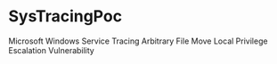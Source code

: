 # SysTracingPoc
Microsoft Windows Service Tracing Arbitrary File Move Local Privilege Escalation Vulnerability
